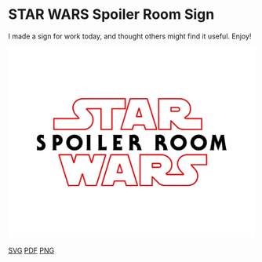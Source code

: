# STAR WARS Spoiler Room Sign

I made a sign for work today, and thought others might find it useful. Enjoy!

![Star Wars Spoiler Room sign](/downloads/spoiler-room.png)

[SVG](/downloads/spoiler-room.svg) [PDF](/downloads/spoiler-room.pdf) [PNG](/downloads/spoiler-room.png)

